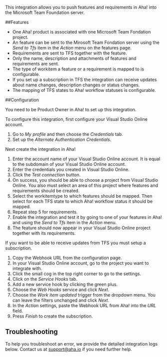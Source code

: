 This integration allows you to push features and requirements in Aha! into the Microsoft Team Foundation server.

##Features


* One Aha! product is associated with one Microsoft Team Fondation project.
* An feature can be sent to the Mirosoft Team Fondation server using the _Send to Tfs_ item in the _Action_ menu on the features page.
* Requirements are sent to TFS together with the feature.
* Only the name, description and attachments of features and requirements are sent.
* The type of workitem a feature or a requirement is mapped to is configurable.
* If you set up a subscription in TFS the integration can receive updates about name changes, description changes or status changes.
* The mapping of TFS states to Aha! workflow statuses is configurable.

##Configuration

You need to be Product Owner in Aha! to set up this integration.

To configure this integration, first configure your Visual Studio Online account.

1. Go to _My profile_ and then choose the _Credentials_ tab.
2. Set up the _Alternate Authentication Credentials_.

Next create the integration in Aha!

1. Enter the account name of your Visual Studio Online account. It is equal to the subdomain of your Visual Studio Online account.
2. Enter the credentials you created in Visual Studio Online.
3. Click the _Test connection_ button.
4. On success, you should be able to choose a project from Visual Studio Online. You also must select an area of this project where features and requirements should be created.
5. Select the workitemtype to which features should be mapped. Then select for each TFS state to which Aha! workflow status it should be mapped.
6. Repeat step 5 for requirements.
7. Enable the integration and test it by going to one of your features in Aha! and using the _Send to Tfs_ item in the _Action_ menu.
8. The feature should now appear in your Visual Studio Online project together with its requirements.

If you want to be able to receive updates from TFS you must setup a subscription.

1. Copy the Webhook URL from the configuration page.
2. In your Visual Studio Online account, go to the project you want to integrate with.
3. Click the small cog in the top right corner to go to the settings.
4. Click on the _Service Hooks_ tab.
5. Add a new service hook by clicking the green plus.
6. Choose the _Web Hooks_ service and click _Next_.
7. Choose the _Work item updated_ trigger from the dropdown menu. You can leave the filters unchanged and click _Next_.
8. In the _Action_ settings, paste the Webhook URL from Aha! into the _URL_ field.
9. Press _Finish_ to create the subscription.

## Troubleshooting

To help you troubleshoot an error, we provide the detailed integration logs below. Contact us at support@aha.io if you need further help.
